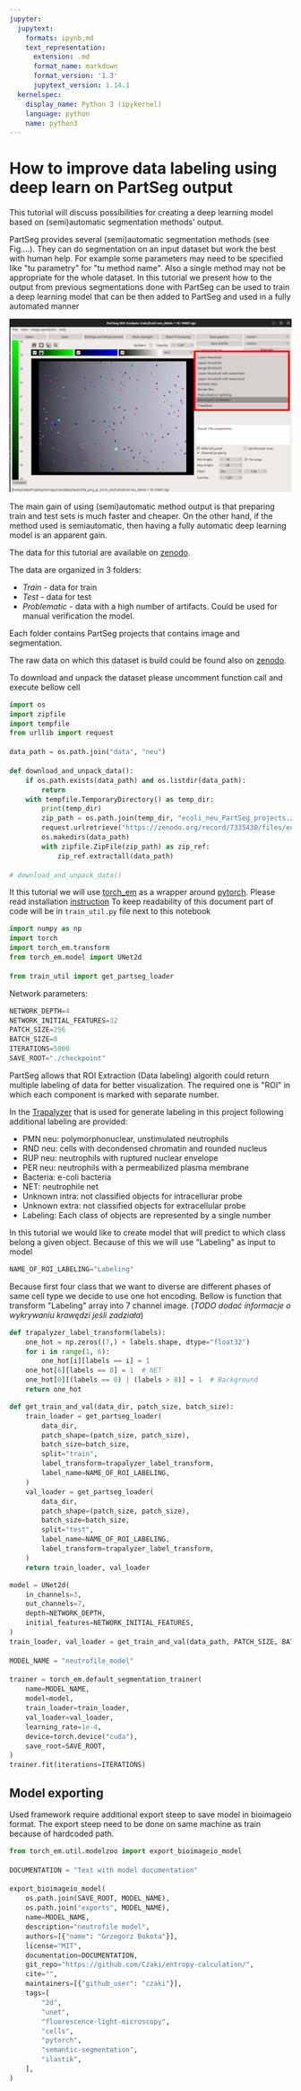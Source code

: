 ```yaml
---
jupyter:
  jupytext:
    formats: ipynb,md
    text_representation:
      extension: .md
      format_name: markdown
      format_version: '1.3'
      jupytext_version: 1.14.1
  kernelspec:
    display_name: Python 3 (ipykernel)
    language: python
    name: python3
---
```


# How to improve data labeling using deep learn on PartSeg output

This tutorial will discuss possibilities for creating a deep learning model based on (semi)automatic segmentation methods' output.

PartSeg provides several (semi)automatic segmentation methods (see
Fig....). They can do segmentation on an input dataset but work the best with human help. For example some
parameters may need to be specified like "tu parametry" for "tu method
name". Also a single method may not be appropriate for the whole dataset. In this tutorial we present how to the output from previous segmentations done with PartSeg can be used to train a deep learning model that can be then added to PartSeg and used in a fully automated manner

![](images/marked_methods.png)

The main gain of using (semi)automatic method output is that preparing train and test sets is much faster and cheaper. On the other hand, if the method used is semiautomatic, then having a fully automatic deep learning model is an apparent gain.

<!-- There are multiple scenarios when having a working deep learning model could help:

1) Used (semi)automatic method requires using a given probe or marking objects that are not required in the experiment. Then Segmentation could be done on specially prepared data, but a model train only using the subset of channels. Because some methods have a limited number of channels, it may allow marking and investigating more objects important from the point of scientific question. For example, confocal microscopes allow using only four channels.

2) Sometimes, an available method requires some expensive (in the context of time) preprocessing steps like deconvolution.

3) Collecting data with a low noise ratio may require access to limited and expensive infrastructure. However, collecting only data needed for the model training may be much more straightforward than collecting all experiment data. Then, the preprocessing phase could add artificial noise before starting the train. -->



The data for this tutorial are available on [zenodo](https://zenodo.org/record/7335430).

The data are organized in 3 folders:

* *Train* - data for train
* *Test* - data for test
* *Problematic* - data with a high number of artifacts. Could be used for manual verification the model.

Each folder contains PartSeg projects that contains image and segmentation.

The raw data on which this dataset is build could be found also on [zenodo](https://zenodo.org/record/7335168).

To download and unpack the dataset please uncomment function call and execute bellow cell

```python
import os
import zipfile
import tempfile
from urllib import request

data_path = os.path.join("data", "neu")

def download_and_unpack_data():
    if os.path.exists(data_path) and os.listdir(data_path):
        return
    with tempfile.TemporaryDirectory() as temp_dir:
        print(temp_dir)
        zip_path = os.path.join(temp_dir, "ecoli_neu_PartSeg_projects.zip")
        request.urlretrieve("https://zenodo.org/record/7335430/files/ecoli_neu_PartSeg_projects.zip?download=1", zip_path)
        os.makedirs(data_path)
        with zipfile.ZipFile(zip_path) as zip_ref:
            zip_ref.extractall(data_path)

# download_and_unpack_data()

```

It this tutorial we will use [torch_em](https://github.com/constantinpape/torch-em) as a wrapper around [pytorch](https://pytorch.org/). Please read installation [instruction](https://github.com/constantinpape/torch-em#installation)
To keep readability of this document part of code will be in `train_util.py` file next to this notebook

```python
import numpy as np
import torch
import torch_em.transform
from torch_em.model import UNet2d

from train_util import get_partseg_loader

```

Network parameters:

```python
NETWORK_DEPTH=4
NETWORK_INITIAL_FEATURES=32
PATCH_SIZE=256
BATCH_SIZE=8
ITERATIONS=5000
SAVE_ROOT="./checkpoint"
```

PartSeg allows that ROI Extraction (Data labeling) algorith could return multiple labeling
of data for better visualization. The required one is "ROI" in which each component is marked with separate number.

In the [Trapalyzer](https://github.com/Czaki/Trapalyzer) that is used for generate labeling in this project following additional labeling are provided:

* PMN neu: polymorphonuclear, unstimulated neutrophils
* RND neu: cells with decondensed chromatin and rounded nucleus
* RUP neu: neutrophils with ruptured nuclear envelope
* PER neu: neutrophils with a permeabilized plasma membrane
* Bacteria: e-coli bacteria
* NET: neutrophile net
* Unknown intra: not classified objects for intracellurar probe
* Unknown extra: not classified objects for extracellular probe
* Labeling: Each class of objects are represented by a single number

In this tutorial we would like to create model that will predict to which class belong a given object. Because of this we will use "Labeling" as input to model

```python
NAME_OF_ROI_LABELING="Labeling"
```

Because first four class that we want to diverse are different phases of same cell type we decide to use one hot encoding.
Bellow is function that transform "Labeling" array into 7 channel image. (*TODO dodać informacje o wykrywaniu krawędzi jeśli zadziała*)

```python
def trapalyzer_label_transform(labels):
    one_hot = np.zeros((7,) + labels.shape, dtype="float32")
    for i in range(1, 6):
        one_hot[i][labels == i] = 1
    one_hot[6][labels == 8] = 1  # NET
    one_hot[0][(labels == 0) | (labels > 8)] = 1  # Background
    return one_hot
```

```python
def get_train_and_val(data_dir, patch_size, batch_size):
    train_loader = get_partseg_loader(
        data_dir,
        patch_shape=(patch_size, patch_size),
        batch_size=batch_size,
        split="train",
        label_transform=trapalyzer_label_transform,
        label_name=NAME_OF_ROI_LABELING,
    )
    val_loader = get_partseg_loader(
        data_dir,
        patch_shape=(patch_size, patch_size),
        batch_size=batch_size,
        split="test",
        label_name=NAME_OF_ROI_LABELING,
        label_transform=trapalyzer_label_transform,
    )
    return train_loader, val_loader
```

```python
model = UNet2d(
    in_channels=3,
    out_channels=7,
    depth=NETWORK_DEPTH,
    initial_features=NETWORK_INITIAL_FEATURES,
)
train_loader, val_loader = get_train_and_val(data_path, PATCH_SIZE, BATCH_SIZE)

MODEL_NAME = "neutrofile_model"

trainer = torch_em.default_segmentation_trainer(
    name=MODEL_NAME,
    model=model,
    train_loader=train_loader,
    val_loader=val_loader,
    learning_rate=1e-4,
    device=torch.device("cuda"),
    save_root=SAVE_ROOT,
)
trainer.fit(iterations=ITERATIONS)
```

## Model exporting

Used framework require additional export steep to save model in bioimageio format. The export steep need to be done on same machine as train because of hardcoded path.

```python
from torch_em.util.modelzoo import export_bioimageio_model

DOCUMENTATION = "Text with model documentation"

export_bioimageio_model(
    os.path.join(SAVE_ROOT, MODEL_NAME),
    os.path.join("exports", MODEL_NAME),
    name=MODEL_NAME,
    description="neutrofile model",
    authors=[{"name": "Grzegorz Bokota"}],
    license="MIT",
    documentation=DOCUMENTATION,
    git_repo="https://github.com/Czaki/entropy-calculation/",
    cite="",
    maintainers=[{"github_user": "czaki"}],
    tags=[
        "2d",
        "unet",
        "fluorescence-light-microscopy",
        "cells",
        "pytorch",
        "semantic-segmentation",
        "ilastik",
    ],
)
```
